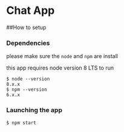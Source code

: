 # Chat App

##How to setup
### Dependencies

please make sure the `node` and `npm` are install


this app requires node version 8 LTS to run

    $ node --version
    8.x.x
    $ npm --version
    6.x.x
    
### Launching the app

    $ npm start

